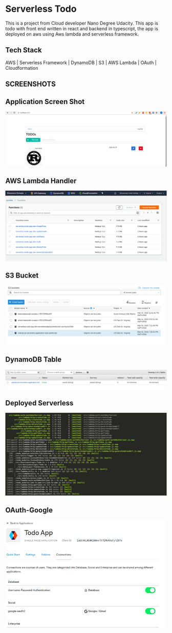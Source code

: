 # Serverless Todo

This is a project from Cloud developer Nano Degree Udacity.
This app is todo with front end written in react and backend in typescript, the app is deployed on aws using Aws lambda and serverless framework.

## Tech Stack 
AWS | Serverless Framework | DynamoDB | S3 | AWS Lambda | OAuth | Cloudformation

## SCREENSHOTS

## Application Screen Shot
![Screenshot](images/loclahost.png)

## AWS Lambda Handler
![Screenshot](images/aws1.png)

## S3 Bucket
![Screenshot](images/aws2.png)

## DynamoDB Table
![Screenshot](images/aws3.png)

## Deployed Serverless 
![Screenshot](images/aws4.png)

## OAuth-Google
![Screenshot](images/Google-auth.png)
